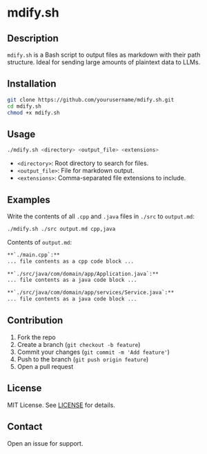 # mdify.sh

## Description

`mdify.sh` is a Bash script to output files as markdown with their path structure. Ideal for sending large amounts of plaintext data to LLMs.

## Installation

```bash
git clone https://github.com/yourusername/mdify.sh.git
cd mdify.sh
chmod +x mdify.sh
```

## Usage

```bash
./mdify.sh <directory> <output_file> <extensions>
```

- `<directory>`: Root directory to search for files.
- `<output_file>`: File for markdown output.
- `<extensions>`: Comma-separated file extensions to include.

## Examples

Write the contents of all `.cpp` and `.java` files in `./src` to `output.md`:

```bash
./mdify.sh ./src output.md cpp,java
```

Contents of `output.md`:
```markdown
**`./main.cpp`:**
... file contents as a cpp code block ...

**`./src/java/com/domain/app/Application.java`:**
... file contents as a java code block ...

**`./src/java/com/domain/app/services/Service.java`:**
... file contents as a java code block ...
```

## Contribution

1. Fork the repo
2. Create a branch (`git checkout -b feature`)
3. Commit your changes (`git commit -m 'Add feature'`)
4. Push to the branch (`git push origin feature`)
5. Open a pull request

## License

MIT License. See [LICENSE](LICENSE) for details.

## Contact

Open an issue for support.